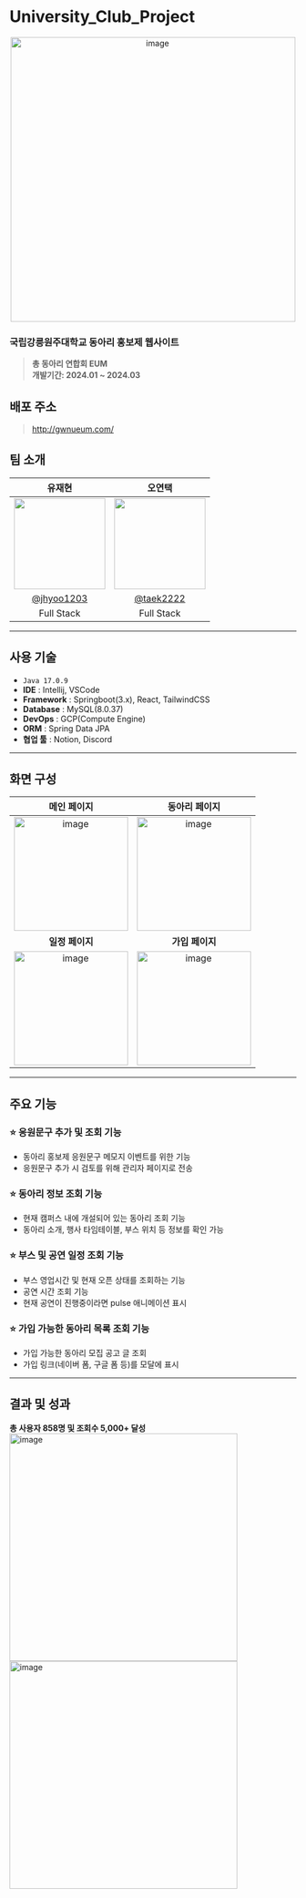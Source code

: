 # University_Club_Project

<div align="center">
<img width="500" alt="image" src="https://github.com/user-attachments/assets/b51ffdeb-86f6-47f4-9ac2-3632d7fea01e">

</div>

### 국립강릉원주대학교 동아리 홍보제 웹사이트
> **총 동아리 연합회 EUM** <br/> **개발기간: 2024.01 ~ 2024.03**

## 배포 주소

> http://gwnueum.com/

## 팀 소개


|      유재현       |          오연택         |   
| :------------------------------------------------------------------------------: | :---------------------------------------------------------------------------------------------------------------------------------------------------: | 
|   <img width="160px" src="https://avatars.githubusercontent.com/u/68884608?v=4" />    |                      <img width="160px" src="https://avatars.githubusercontent.com/u/118153233?v=4" />    |
|   [@jhyoo1203](https://github.com/jhyoo1203)   |    [@taek2222](https://github.com/taek2222)  |
| Full Stack | Full Stack |

---

## 사용 기술
- `Java 17.0.9`
- **IDE** : Intellij, VSCode
- **Framework** : Springboot(3.x), React, TailwindCSS
- **Database** : MySQL(8.0.37)
- **DevOps** : GCP(Compute Engine)
- **ORM** : Spring Data JPA
- **협업 툴** : Notion, Discord

---
## 화면 구성
| 메인 페이지 | 동아리 페이지 |
| :-------------------------------------------: | :------------: |
| <img width="200" alt="image" src="https://github.com/user-attachments/assets/b913756e-83fa-4a20-abc5-f6123b46f9e8"> | <img width="200" alt="image" src="https://github.com/user-attachments/assets/e08361ed-6cd7-46b4-aea2-2e5ddb4658c1"> |  
| **일정 페이지** | **가입 페이지** |  
| <img width="200" alt="image" src="https://github.com/user-attachments/assets/e015bda2-ad7e-4cdc-8109-e7bcdd1ef6e1"> | <img width="200" alt="image" src="https://github.com/user-attachments/assets/2f157644-11cf-476b-8859-3ca4b75f55f2"> |

---
## 주요 기능

### ⭐️ 응원문구 추가 및 조회 기능
- 동아리 홍보제 응원문구 메모지 이벤트를 위한 기능
- 응원문구 추가 시 검토를 위해 관리자 페이지로 전송
  
### ⭐️ 동아리 정보 조회 기능
- 현재 캠퍼스 내에 개설되어 있는 동아리 조회 기능
- 동아리 소개, 행사 타임테이블, 부스 위치 등 정보를 확인 가능

### ⭐️ 부스 및 공연 일정 조회 기능
- 부스 영업시간 및 현재 오픈 상태를 조회하는 기능
- 공연 시간 조회 기능
- 현재 공연이 진행중이라면 pulse 애니메이션 표시

### ⭐️ 가입 가능한 동아리 목록 조회 기능
- 가입 가능한 동아리 모집 공고 글 조회
- 가입 링크(네이버 폼, 구글 폼 등)를 모달에 표시

---
## 결과 및 성과
**총 사용자 858명 및 조회수 5,000+ 달성**
<br>
<img width="400" alt="image" src="https://github.com/user-attachments/assets/da494b92-af3c-491e-b692-05bace65340c">
<img width="400" alt="image" src="https://github.com/user-attachments/assets/562a9fba-9bcb-48cf-9cc2-1a05085bab25">
